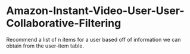 # Amazon-Instant-Video-User-User-Collaborative-Filtering
Recommend a list of n items for a user based off of information we can obtain from the user-item table.
